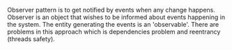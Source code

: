 Observer pattern is to get notified by events when any change happens. Observer is an object that wishes to be informed about events happening in the system. The entity generating the events is an 'observable'. There are problems in this approach which is dependencies problem and reentrancy (threads safety).